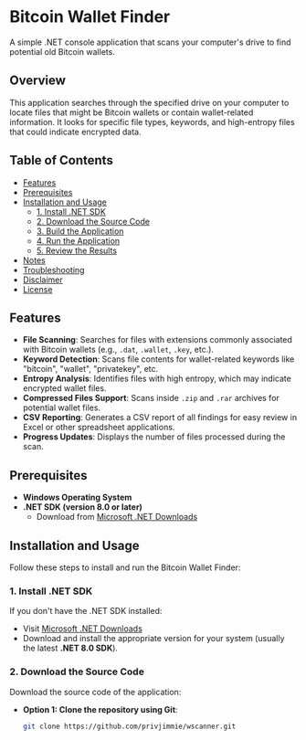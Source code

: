 # Bitcoin Wallet Finder

A simple .NET console application that scans your computer's drive to find potential old Bitcoin wallets.

## Overview

This application searches through the specified drive on your computer to locate files that might be Bitcoin wallets or contain wallet-related information. It looks for specific file types, keywords, and high-entropy files that could indicate encrypted data.

## Table of Contents

- [Features](#features)
- [Prerequisites](#prerequisites)
- [Installation and Usage](#installation-and-usage)
  - [1. Install .NET SDK](#1-install-net-sdk)
  - [2. Download the Source Code](#2-download-the-source-code)
  - [3. Build the Application](#3-build-the-application)
  - [4. Run the Application](#4-run-the-application)
  - [5. Review the Results](#5-review-the-results)
- [Notes](#notes)
- [Troubleshooting](#troubleshooting)
- [Disclaimer](#disclaimer)
- [License](#license)

## Features

- **File Scanning**: Searches for files with extensions commonly associated with Bitcoin wallets (e.g., `.dat`, `.wallet`, `.key`, etc.).
- **Keyword Detection**: Scans file contents for wallet-related keywords like "bitcoin", "wallet", "privatekey", etc.
- **Entropy Analysis**: Identifies files with high entropy, which may indicate encrypted wallet files.
- **Compressed Files Support**: Scans inside `.zip` and `.rar` archives for potential wallet files.
- **CSV Reporting**: Generates a CSV report of all findings for easy review in Excel or other spreadsheet applications.
- **Progress Updates**: Displays the number of files processed during the scan.

## Prerequisites

- **Windows Operating System**
- **.NET SDK (version 8.0 or later)**
  - Download from [Microsoft .NET Downloads](https://dotnet.microsoft.com/download)

## Installation and Usage

Follow these steps to install and run the Bitcoin Wallet Finder:

### 1. Install .NET SDK

If you don't have the .NET SDK installed:

- Visit [Microsoft .NET Downloads](https://dotnet.microsoft.com/download)
- Download and install the appropriate version for your system (usually the latest **.NET 8.0 SDK**).

### 2. Download the Source Code

Download the source code of the application:

- **Option 1: Clone the repository using Git**:
  ```bash
  git clone https://github.com/privjimmie/wscanner.git
